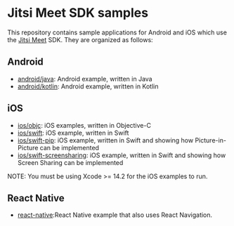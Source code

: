 # Jitsi Meet SDK samples

This repository contains sample applications for Android and iOS which use the [Jitsi Meet] SDK. They are organized
as follows:

## Android

* [android/java](android/java): Android example, written in Java
* [android/kotlin](android/kotlin): Android example, written in Kotlin

## iOS

* [ios/objc](ios/objc): iOS examples, written in Objective-C
* [ios/swift](ios/swift): iOS example, written in Swift
* [ios/swift-pip](ios/swift-pip): iOS example, written in Swift and showing how Picture-in-Picture can be implemented
* [ios/swift-screensharing](ios/swift-screensharing): iOS example, written in Swift and showing how Screen Sharing can be implemented

NOTE: You must be using Xcode >= 14.2 for the iOS examples to run.

## React Native

* [react-native](react-native):React Native example that also uses React Navigation.

[Jitsi Meet]: https://github.com/jitsi/jitsi-meet

